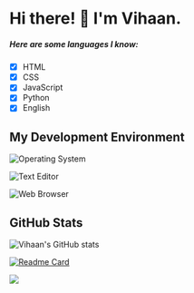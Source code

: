 # Hi there! 👋 I'm Vihaan.



 ##### Here are some languages I know:
 
 - [x] HTML
 - [x] CSS
 - [x] JavaScript
 - [x] Python
 - [x] English

## My Development Environment

![Operating System](https://img.shields.io/static/v1?label=OS&message=Windows&color=blue&?style=flat&logo=windows11)

![Text Editor](https://img.shields.io/static/v1?label=Text%20Editor&message=VSCode&color=blue&?style=flat&logo=visualstudiocode)

![Web Browser](https://img.shields.io/static/v1?label=Browser&message=Chrome&color=blue&?style=flat&logo=googlechrome&logoColor=FFFFFF)

## GitHub Stats

![Vihaan's GitHub stats](https://github-readme-stats.vercel.app/api?username=v-pun215&theme=dark\&rank_icon=github)

[![Readme Card](https://github-readme-stats.vercel.app/api/pin/?username=v-pun215&repo=eClient&theme=dark)](https://github.com/v-pun215/eClient)

[![](https://visitcount.itsvg.in/api?id=v-pun215&label=Profile%20Views&color=6&icon=0&pretty=true)](https://visitcount.itsvg.in)
